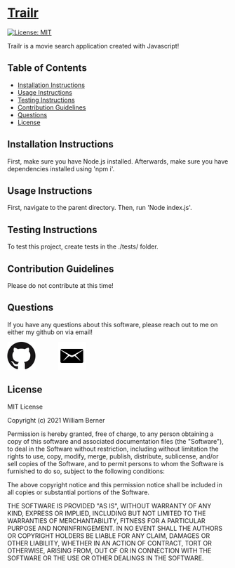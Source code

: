 
# [Trailr](https://willberner.github.io/Trailr/)
[![License: MIT](https://img.shields.io/badge/License-MIT-yellow.svg)](https://opensource.org/licenses/MIT)

Trailr is a movie search application created with Javascript!

## Table of Contents
   
* [Installation Instructions](#installation-instructions)
* [Usage Instructions](#usage-instructions)
* [Testing Instructions](#testing-instructions)
* [Contribution Guidelines](#contribution-guidelines)
* [Questions](#questions)
* [License](#license)

## Installation Instructions

First, make sure you have Node.js installed. Afterwards, make sure you have dependencies installed using 'npm i'.
  
## Usage Instructions

First, navigate to the parent directory. Then, run 'Node index.js'.

## Testing Instructions

To test this project, create tests in the ./tests/ folder.

## Contribution Guidelines

Please do not contribute at this time!

## Questions

If you have any questions about this software, please reach out to me on either my github on via email!

[![GitHub](/icons/GitHub.png)](https://www.github.com/WillBerner) &nbsp;&nbsp;&nbsp;&nbsp;&nbsp;&nbsp;&nbsp;&nbsp;&nbsp;&nbsp;&nbsp; [![Email](/icons/Email.png)](mailto:will.o.berner@gmail.com) 

## License

MIT License

  Copyright (c) 2021 William Berner
  
  Permission is hereby granted, free of charge, to any person obtaining a copy of this software and associated documentation files (the "Software"), to deal in the Software without restriction, including without limitation the rights to use, copy, modify, merge, publish, distribute, sublicense, and/or sell copies of the Software, and to permit persons to whom the Software is furnished to do so, subject to the following conditions:
  
  The above copyright notice and this permission notice shall be included in all copies or substantial portions of the Software.
  
  THE SOFTWARE IS PROVIDED "AS IS", WITHOUT WARRANTY OF ANY KIND, EXPRESS OR IMPLIED, INCLUDING BUT NOT LIMITED TO THE WARRANTIES OF MERCHANTABILITY, FITNESS FOR A PARTICULAR PURPOSE AND NONINFRINGEMENT. IN NO EVENT SHALL THE AUTHORS OR COPYRIGHT HOLDERS BE LIABLE FOR ANY CLAIM, DAMAGES OR OTHER LIABILITY, WHETHER IN AN ACTION OF CONTRACT, TORT OR OTHERWISE, ARISING FROM, OUT OF OR IN CONNECTION WITH THE SOFTWARE OR THE USE OR OTHER DEALINGS IN THE SOFTWARE.
  